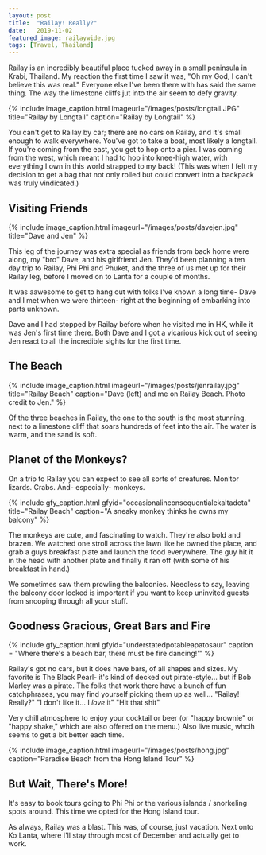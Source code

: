 ```yaml
---
layout: post
title:  "Railay! Really?"
date:   2019-11-02
featured_image: railaywide.jpg
tags: [Travel, Thailand]
---
```


Railay is an incredibly beautiful place tucked away in a small peninsula in  Krabi, Thailand. My reaction the first time I saw it was, "Oh my God, I can't believe this was real." Everyone else I've been there with has said the same thing. The way the limestone cliffs jut into the air seem to defy gravity.

{% include image_caption.html imageurl="/images/posts/longtail.JPG" title="Railay by Longtail" caption="Railay by Longtail" %}


You can't get to Railay by car; there are no cars on Railay, and it's small enough to walk everywhere. You've got to take a boat, most likely a longtail. If you're coming from the east, you get to hop onto a pier. I was coming from the west, which meant I had to hop into knee-high water, with everything I own in this world strapped to my back! (This was when I felt my decision to get a bag that not only rolled but could convert into a backpack was truly vindicated.)

<!--more-->

<h2>Visiting Friends</H2>

{% include image_caption.html imageurl="/images/posts/davejen.jpg" title="Dave and Jen" %}

This leg of the journey was extra special as friends from back home were along, my "bro" Dave, and his girlfriend Jen. They'd been planning a ten day trip to Railay, Phi Phi and Phuket, and the three of us met up for their Railay leg, before I moved on to Lanta for a couple of months. 

It was aawesome to get to hang out with folks I've known a long time- Dave and I met when we were thirteen- right at the beginning of embarking into parts unknown. 

Dave and I had stopped by Railay before when he visited me in HK, while it was Jen's first time there. Both Dave and I got a vicarious kick out of seeing Jen react to all the incredible sights for the first time. 


<h2>The Beach</H2>

{% include image_caption.html imageurl="/images/posts/jenrailay.jpg" title="Railay Beach" caption="Dave (left) and me on Railay Beach. Photo credit to Jen." %}

Of the three beaches in Railay, the one to the south is the most stunning, next to a limestone cliff that soars hundreds of feet into the air. The water is warm, and the sand is soft.



<h2>Planet of the Monkeys?</h2>

On a trip to Railay you can expect to see all sorts of creatures. Monitor lizards. Crabs. And- especially- monkeys.

{% include gfy_caption.html gfyid="occasionalinconsequentialekaltadeta" title="Railay Beach" caption="A sneaky monkey thinks he owns my balcony" %}

The monkeys are cute, and fascinating to watch. They're also bold and brazen. We watched one stroll across the lawn like he owned the place, and grab a guys breakfast plate and launch the food everywhere. The guy hit it in the head with another plate and finally it ran off (with some of his breakfast in hand.)

We sometimes saw them prowling the balconies. Needless to say, leaving the balcony door locked is important if you want to keep uninvited guests from snooping through all your stuff.

<H2>Goodness Gracious, Great Bars and Fire</H2> 

{% include gfy_caption.html gfyid="understatedpotableapatosaur" caption = "Where there's a beach bar, there must be fire dancing!'" %}

Railay's got no cars, but it does have bars, of all shapes and sizes. My favorite is The Black Pearl- it's kind of decked out pirate-style... but if Bob Marley was a pirate. The folks that work there have a bunch of fun catchphrases, you may find yourself picking them up as well... "Railay! Really?" "I don't like it... I *love* it" "Hit that shit"

Very chill atmosphere to enjoy your cocktail or beer (or "happy brownie" or "happy shake," which are also offered on the menu.) Also live music, whcih seems to get a bit better each time.

{% include image_caption.html imageurl="/images/posts/hong.jpg" caption="Paradise Beach from the Hong Island Tour" %}

<H2>But Wait, There's More!</H2> 

It's easy to book tours going to Phi Phi or the various islands / snorkeling spots around. This time we opted for the Hong Island tour.

As always, Railay was a blast. This was, of course, just vacation. Next onto Ko Lanta, where I'll stay through most of December and actually get to work. 

